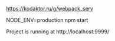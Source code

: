 
https://kodaktor.ru/g/webpack_serv



NODE_ENV=production npm start



Project is running at http://localhost:9999/